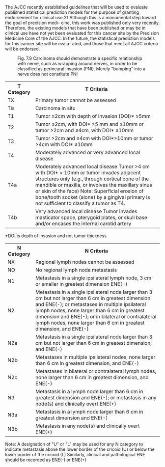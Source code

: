 The AJCC recently established guidelines that will be used
to evaluate published statistical prediction models for the
purpose of granting endorsement for clinical use.21 Although
this is a monumental step toward the goal of precision medi-
cine, this work was published only very recently. Therefore,
the existing models that have been published or may be in
clinical use have not yet been evaluated for this cancer site by
the Precision Medicine Core of the AJCC. In the future, the
statistical prediction models for this cancer site will be evalu-
ated, and those that meet all AJCC criteria will be endorsed.  
<!-- PageBreak -->  
<!-- PageNumber="91" -->
<!-- PageHeader="7 Oral Cavity" -->  
<figure>
<figcaption>Fig. 7.9 Carcinoma should
demonstrate a specific
relationship with nerve, such as
wrapping around nerves, in order
to be classified as perineural
invasion (PNI). Merely
"bumping" into a nerve does
not constitute PNI</figcaption>
</figure><table>
<tr>
<th>T Category</th>
<th>T Criteria</th>
</tr>
<tr>
<td>TX</td>
<td>Primary tumor cannot be assessed</td>
</tr>
<tr>
<td>Tis</td>
<td>Carcinoma in situ</td>
</tr>
<tr>
<td>T1</td>
<td>Tumor ≤2cm with depth of invasion (DOI)* ≤5mm</td>
</tr>
<tr>
<td>T2</td>
<td>Tumor ≤2cm, with DOI* &gt;5 mm and ≤10mm or tumor &gt;2cm and ≤4cm, with DOI* ≤10mm</td>
</tr>
<tr>
<td>T3</td>
<td>Tumor &gt;2cm and ≤4cm with DOI*&gt;10mm or tumor &gt;4cm with DOI* ≤10mm</td>
</tr>
<tr>
<td>T4</td>
<td>Moderately advanced or very advanced local disease</td>
</tr>
<tr>
<td>T4a</td>
<td>Moderately advanced local disease Tumor &gt;4 cm with DOI* &gt; 10mm or tumor invades adjacent structures only (e.g., through cortical bone of the mandible or maxilla, or involves the maxillary sinus or skin of the face) Note: Superficial erosion of bone/tooth socket (alone) by a gingival primary is not sufficient to classify a tumor as T4.</td>
</tr>
<tr>
<td>T4b</td>
<td>Very advanced local disease Tumor invades masticator space, pterygoid plates, or skull base and/or encases the internal carotid artery</td>
</tr>
</table>  
*DOI is depth of invasion and not tumor thickness<table>
<tr>
<th>N Category</th>
<th>N Criteria</th>
</tr>
<tr>
<td>NX</td>
<td>Regional lymph nodes cannot be assessed</td>
</tr>
<tr>
<td>NO</td>
<td>No regional lymph node metastasis</td>
</tr>
<tr>
<td>N1</td>
<td>Metastasis in a single ipsilateral lymph node, 3 cm or smaller in greatest dimension ENE(-)</td>
</tr>
<tr>
<td>N2</td>
<td>Metastasis in a single ipsilateral node larger than 3 cm but not larger than 6 cm in greatest dimension and ENE(-); or metastases in multiple ipsilateral lymph nodes, none larger than 6 cm in greatest dimension and ENE(-); or in bilateral or contralateral lymph nodes, none larger than 6 cm in greatest dimension, and ENE(-)</td>
</tr>
<tr>
<td>N2a</td>
<td>Metastasis in a single ipsilateral node larger than 3 cm but not larger than 6 cm in greatest dimension, and ENE(-)</td>
</tr>
<tr>
<td>N2b</td>
<td>Metastases in multiple ipsilateral nodes, none larger than 6 cm in greatest dimension, and ENE(-)</td>
</tr>
<tr>
<td>N2c</td>
<td>Metastases in bilateral or contralateral lymph nodes, none larger than 6 cm in greatest dimension, and ENE(-)</td>
</tr>
<tr>
<td>N3</td>
<td>Metastasis in a lymph node larger than 6 cm in greatest dimension and ENE(-); or metastasis in any node(s) and clinically overt ENE(+)</td>
</tr>
<tr>
<td>N3a</td>
<td>Metastasis in a lymph node larger than 6 cm in greatest dimension and ENE(-)</td>
</tr>
<tr>
<td>N3b</td>
<td>Metastasis in any node(s) and clinically overt ENE(+)</td>
</tr>
</table>  
Note: A designation of "U" or "L" may be used for any N category
to indicate metastasis above the lower border of the cricoid (U) or
below the lower border of the cricoid (L)  
Similarly, clinical and pathological ENE should be recorded as
ENE(-) or ENE(+)  
<!-- PageNumber="7" -->
<!-- PageBreak -->  
<!-- PageNumber="92" -->
<!-- PageHeader="American Joint Committee on Cancer . 2017" -->